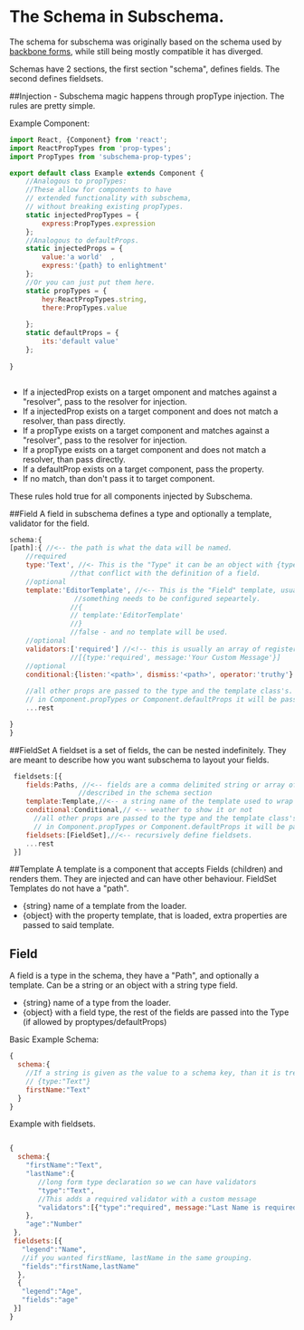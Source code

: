 The Schema in Subschema.
===
The schema for subschema was originally based on the schema used by [backbone forms](https://github.com/powmedia/backbone-forms),  while still being mostly compatible it has diverged. 

Schemas have 2 sections, the first section "schema", defines fields. The second defines fieldsets.

##Injection - 
Subschema magic happens through propType injection.  The rules are pretty simple.

Example Component:
```jsx
import React, {Component} from 'react';
import ReactPropTypes from 'prop-types';
import PropTypes from 'subschema-prop-types';

export default class Example extends Component {
    //Analogous to propTypes:
    //These allow for components to have 
    // extended functionality with subschema, 
    // without breaking existing propTypes.
    static injectedPropTypes = {
        express:PropTypes.expression
    };
    //Analogous to defaultProps.
    static injectedProps = {
        value:'a world'  ,
        express:'{path} to enlightment'
    };
    //Or you can just put them here.
    static propTypes = {
        hey:ReactPropTypes.string,
        there:PropTypes.value
          
    };
    static defaultProps = {
        its:'default value'
    };
    
}



```
 
 
 * If a injectedProp exists on a target omponent and matches against a "resolver", pass to the resolver for injection.
 * If a injectedProp exists on a target component and does not match a resolver, than pass directly.
 * If a propType exists on a target component and matches against a "resolver", pass to the resolver for injection.
 * If a propType exists on a target component and does not match a resolver, than pass directly.
 * If a defaultProp exists on a target component, pass the property.
 * If no match, than don't pass it to target component.


These rules hold true for all components injected by Subschema.

##Field
A field in subschema defines a type and optionally a template, validator for the field.
```jsx
schema:{
[path]:{ //<-- the path is what the data will be named.
    //required
    type:'Text', //<- This is the "Type" it can be an object with {type:'Text'} also if there are configurations,
               //that conflict with the definition of a field.
    //optional
    template:'EditorTemplate', //<-- This is the "Field" template, usually handles errors and wraps a type. it can be an object if
                //something needs to be configured sepeartely.
               //{
               // template:'EditorTemplate'
               //}
               //false - and no template will be used.
    //optional
    validators:['required'] //<!-- this is usually an array of registered validators, you can however pass options,
               //[{type:'required', message:'Your Custom Message'}]
    //optional
    conditional:{listen:'<path>', dismiss:'<path>', operator:'truthy'} //<-- this allows for a field to be conditionally displaed          
    
    //all other props are passed to the type and the template class's.  If the name matches an entry
    // in Component.propTypes or Component.defaultProps it will be passed in.          
    ...rest           

}           
}

```

##FieldSet
A fieldset is a set of fields, the can be nested indefinitely.   They are meant to describe how you want subschema to layout
your fields.

```js
 fieldsets:[{
    fields:Paths, //<-- fields are a comma delimited string or array of string set of fields matching the paths 
                 //described in the schema section
    template:Template,//<-- a string name of the template used to wrap fields
    conditional:Conditional,// <-- weather to show it or not
      //all other props are passed to the type and the template class's.  If the name matches an entry
      // in Component.propTypes or Component.defaultProps it will be passed in to template.          
    fieldsets:[FieldSet],//<-- recursively define fieldsets.
    ...rest
 }]

```

##Template
A template is a component that accepts Fields (children) and renders them.  They are injected and can have other behaviour.
FieldSet Templates do not have a "path".
 * {string} name of a template from the loader.
 * {object} with the property template, that is loaded, extra properties are passed to said template.

## Field
A field is a type in the schema, they have a "Path", and optionally a template.  Can be a string or an object with
a string type field.
 * {string} name of a type from the loader.
 * {object} with a field type, the rest of the fields are passed into the Type (if allowed by proptypes/defaultProps)

Basic Example Schema:

```js
{
  schema:{
    //If a string is given as the value to a schema key, than it is treated as {type:<string>} or in this case
    // {type:"Text"}
    firstName:"Text"
  }
}


```
Example with fieldsets.
```js

{
  schema:{
    "firstName":"Text",
    "lastName":{
       //long form type declaration so we can have validators
       "type":"Text",
       //This adds a required validator with a custom message
       "validators":[{"type":"required", message:"Last Name is required"}]
    },
    "age":"Number"
 },
 fieldsets:[{
   "legend":"Name",
   //if you wanted firstName, lastName in the same grouping.
   "fields":"firstName,lastName"
  },
  {
   "legend":"Age",
   "fields":"age"
 }]
}
```



